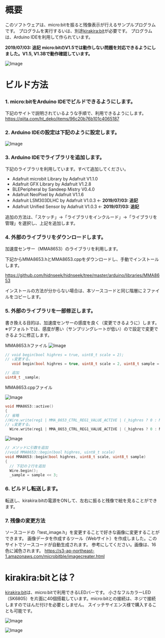 # 概要
このソフトウェアは、micro:bitを振ると残像表示が行えるサンプルプログラムです。
プログラムを実行するいは、別途[kirakira:bit](https://www.switch-science.com/catalog/3923/)が必要です。
プログラムは、Arduino IDEを利用して作られています。

**2019/07/03: 追記**
**micro:bitのV1.5では動作しない問題を対応できるようにしました。V1.5, V1.3Bで動作確認しています。**

![Image](https://raw.githubusercontent.com/carcon999/kirabitDemo/master/img/cherry2.jpg)

# ビルド方法

### 1. micro:bitをArduino IDEでビルドできるようにします。
下記のサイトで説明されているような手順で、利用できるようにします。
https://qiita.com/ht_deko/items/96c20b76b101c4065187

### 2. Arduino IDEの設定は下記のように設定します。
![Image](https://raw.githubusercontent.com/carcon999/kirabitDemo/master/img/arduino.png)

### 3. Arduino IDEでライブラリを追加します。
下記のライブラリを利用しています。すべて追加してください。
* Adafruit microbit Library by Adafruit V1.1.0
* Adafruit GFX Library by Adafruit V1.2.8
* BLEPeripheral by Sandeep Mistry V0.4.0
* Adafruit NeoPixel by Adafruit V1.1.6
* Adafruit LSM303DLHC by Adafruit V1.0.3 <- **2019/07/03: 追記**
* Adafruit Unified Sensor by Adafruit V1.0.3 <- **2019/07/03: 追記**

追加の方法は、「スケッチ」→「ライブラリをインクルード」→「ライブラリを管理」を選択し、上記を追加します。

### 4. 外部のライブラリをダウンロードします。
加速度センサー（MMA8653）のライブラリを利用します。

下記からMMA8653.hとMMA8653.cppをダウンロードし、手動でインストールします。

https://github.com/hidnseek/hidnseek/tree/master/arduino/libraries/MMA8653

インストールの方法が分からない場合は、本ソースコードと同じ階層に２ファイルをコピーします。

### 5. 外部のライブラリを一部修正します。
書き換える目的は、加速度センサーの感度を良く（変更できるように）します。
※デフォルトでは、感度が悪い（サンプリングレートが低い）ので設定で変更できるように修正します。

MMA8653.hファイル
![Image](https://raw.githubusercontent.com/carcon999/kirabitDemo/master/img/mma8653.png)

```c++:MMA8653.h
// void begin(bool highres = true, uint8_t scale = 2);
// ↓変更する。
   void begin(bool highres = true, uint8_t scale = 2, uint8_t sample = 6);

// 追加
uint8_t _sample;
```

MMA8653.cppファイル

![Image](https://raw.githubusercontent.com/carcon999/kirabitDemo/master/img/write.png)

```c++:MMA8653.cpp
void MMA8653::active()
{
// 省略
//Wire.write(reg1 | MMA_8653_CTRL_REG1_VALUE_ACTIVE | (_highres ? 0 : MMA_8653_CTRL_REG1_VALUE_F_READ) | MMA_8653_ODR_6_25);
// ↓変更する。
  Wire.write(reg1 | MMA_8653_CTRL_REG1_VALUE_ACTIVE | (_highres ? 0 : MMA_8653_CTRL_REG1_VALUE_F_READ) | _sample);
```

![Image](https://raw.githubusercontent.com/carcon999/kirabitDemo/master/img/begin.png)

```c++:MMA8653.cpp
// メソッドに引数を追加
//void MMA8653::begin(bool highres, uint8_t scale)
void MMA8653::begin(bool highres, uint8_t scale, uint8_t sample)
{
  // 下記の２行を追加
  Wire.begin();
  _sample = sample << 3;
```

### 6. ビルドし転送します。

転送し、kirakira:bitの電源をONして、左右に振ると残像で絵を見ることができます。

### 7. 残像の変更方法
ソースコードの「test_image.h」を変更することで好きな画像に変更することができます。
画像データを作成するツール（Webサイト）を作成しました。このサイトでソースコードが自動生成されます。
参考にしてください。画像は、16色に減色されます。
https://s3-ap-northeast-1.amazonaws.com/microbitble/imagecreater.html

# kirakira:bitとは？

[kirakira:bit](https://www.switch-science.com/catalog/3923/)は、micro:bitで利用できるLEDバーです。
小さなフルカラーLED（SK6805）を片面に40個搭載しています。micro:bitとの接続は、ネジで接続しますのではんだ付けを必要としません。
スイッチサイエンス様で購入することも可能です。

![Image](https://raw.githubusercontent.com/carcon999/kirabitDemo/master/img/DSC05002.JPG)

![Image](https://raw.githubusercontent.com/carcon999/kirabitDemo/master/img/DSC05014.JPG)

